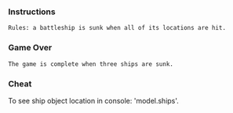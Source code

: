 ### Instructions ###
    Rules: a battleship is sunk when all of its locations are hit.

### Game Over ###
    The game is complete when three ships are sunk.

### Cheat ###
To see ship object location in console: 'model.ships'.
